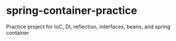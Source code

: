 # spring-container-practice
Practice project for IoC, DI, reflection, interfaces, beans, and spring container
